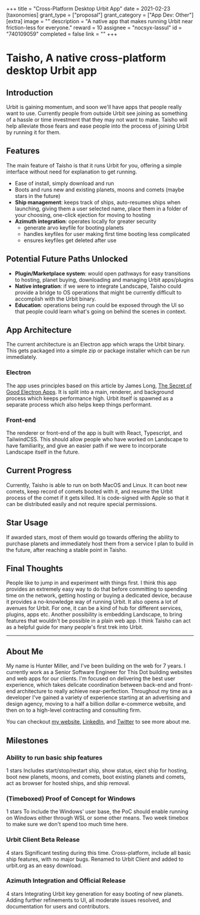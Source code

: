 +++
title = "Cross-Platform Desktop Urbit App"
date = 2021-02-23
[taxonomies]
grant_type = ["proposal"]
grant_category = ["App Dev: Other"]
[extra]
image = ""
description = "A native app that makes running Urbit near friction-less for everyone."
reward = 10
assignee = "nocsyx-lassul"
id = "740109059"
completed = false
link = ""
+++

# Taisho, A native cross-platform desktop Urbit app

## Introduction
Urbit is gaining momentum, and soon we'll have apps that people really want to use. Currently people from outside Urbit see joining as something of a hassle or time investment that they may not want to make. Taisho will help alleviate those fears and ease people into the process of joining Urbit by running it for them.

## Features
The main feature of Taisho is that it runs Urbit for you, offering a simple interface without need for explanation to get running.

- Ease of install, simply download and run
- Boots and runs new and existing planets, moons and comets (maybe stars in the future)
- **Ship management**: keeps track of ships, auto-resumes ships when launching, giving them a user selected name, place them in a folder of your choosing, one-click ejection for moving to hosting
- **Azimuth integration**: operates locally for greater security
    - generate arvo keyfile for booting planets
    - handles keyfiles for user making first time booting less complicated
    - ensures keyfiles get deleted after use

## Potential Future Paths Unlocked
- **Plugin/Marketplace system**: would open pathways for easy transitions to hosting, planet buying, downloading and managing Urbit apps/plugins
- **Native integration**: if we were to integrate Landscape, Taisho could provide a bridge to OS operations that might be currently difficult to accomplish with the Urbit binary.
- **Education**: operations being run could be exposed through the UI so that people could learn what's going on behind the scenes in context.

## App Architecture
The current architecture is an Electron app which wraps the Urbit binary. This gets packaged into a simple zip or package installer which can be run immediately.

### Electron
The app uses principles based on this article by James Long, [The Secret of Good Electron Apps](https://archive.jlongster.com/secret-of-good-electron-apps). It is split into a main, renderer, and background process which keeps performance high. Urbit itself is spawned as a separate process which also helps keep things performant. 

### Front-end
The renderer or front-end of the app is built with React, Typescript, and TailwindCSS. This should allow people who have worked on Landscape to have familiarity, and give an easier path if we were to incorporate Landscape itself in the future.

## Current Progress
Currently, Taisho is able to run on both MacOS and Linux. It can boot new comets, keep record of comets booted with it, and resume the Urbit process of the comet if it gets killed. It is code-signed with Apple so that it can be distributed easily and not require special permissions. 

## Star Usage
If awarded stars, most of them would go towards offering the ability to purchase planets and immediately host them from a service I plan to build in the future, after reaching a stable point in Taisho.

## Final Thoughts
People like to jump in and experiment with things first. I think this app provides an extremely easy way to do that before committing to spending time on the network, getting hosting or buying a dedicated device, because it provides a no-knowledge way of running Urbit. It also opens a lot of avenues for Urbit. For one, it can be a kind of hub for different services, plugins, apps etc. Another possibility is embedding Landscape, to bring features that wouldn't be possible in a plain web app. I think Taisho can act as a helpful guide for many people's first trek into Urbit.

---

## About Me
My name is Hunter Miller, and I've been building on the web for 7 years. I currently work as a Senior Software Engineer for This Dot building websites and web apps for our clients. I'm focused on delivering the best user experience, which takes delicate coordination between back-end and front-end architecture to really achieve near-perfection. Throughout my time as a developer I've gained a variety of experience starting at an advertising and design agency, moving to a half a billion dollar e-commerce website, and then on to a high-level contracting and consulting firm.

You can checkout [my website](https://hmiller.dev/), [LinkedIn](https://www.linkedin.com/in/hunter-miller-dev/), and [Twitter](https://twitter.com/hmillerdev) to see more about me.

## Milestones


### Ability to run basic ship features 
1 stars
Includes start/stop/restart ship, show status, eject ship for hosting, boot new planets, moons, and comets, boot existing planets and comets, act as browser for hosted ships, and ship removal.


### (Timeboxed) Proof of Concept for Windows
1 stars
To include the Windows' user base, the PoC should enable running on Windows either through WSL or some other means. Two week timebox to make sure we don't spend too much time here.


### Urbit Client Beta Release
4 stars
Significant testing during this time. Cross-platform, include all basic ship features, with no major bugs. Renamed to Urbit Client and added to urbit.org as an easy download.


### Azimuth Integration and Official Release
4 stars
Integrating Urbit key generation for easy booting of new planets. Adding further refinements to UI, all moderate issues resolved, and documentation for users and contributors.

    